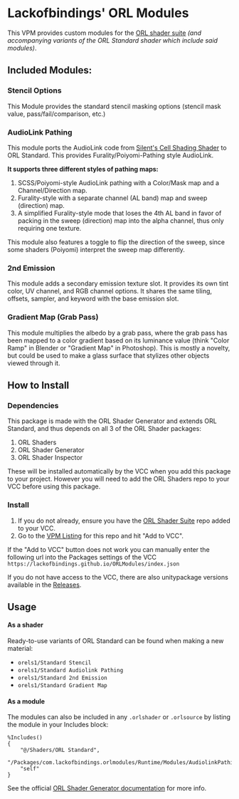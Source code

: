 # Lackofbindings' ORL Modules

This VPM provides custom modules for the [ORL shader suite](https://shaders.orels.sh/) *(and accompanying variants of the ORL Standard shader which include said modules)*.

## Included Modules:

### Stencil Options

This Module provides the standard stencil masking options (stencil mask value, pass/fail/comparison, etc.)

### AudioLink Pathing

This module ports the AudioLink code from [Silent's Cell Shading Shader](https://gitlab.com/s-ilent/SCSS) to ORL Standard. This provides Furality/Poiyomi-Pathing style AudioLink. 

**It supports three different styles of pathing maps:**
1. SCSS/Poiyomi-style AudioLink pathing with a Color/Mask map and a Channel/Direction map.
2. Furality-style with a separate channel (AL band) map and sweep (direction) map.
3. A simplified Furality-style mode that loses the 4th AL band in favor of packing in the sweep (direction) map into the alpha channel, thus only requiring one texture.
 
This module also features a toggle to flip the direction of the sweep, since some shaders (Poiyomi) interpret the sweep map differently.

### 2nd Emission

This module adds a secondary emission texture slot. It provides its own tint color, UV channel, and RGB channel options. It shares the same tiling, offsets, sampler, and keyword with the base emission slot. 

### Gradient Map (Grab Pass)

This module multiplies the albedo by a grab pass, where the grab pass has been mapped to a color gradient based on its luminance value (think "Color Ramp" in Blender or "Gradient Map" in Photoshop). This is mostly a novelty, but could be used to make a glass surface that stylizes other objects viewed through it.

## How to Install

### Dependencies

This package is made with the ORL Shader Generator and extends ORL Standard, and thus depends on all 3 of the ORL Shader packages:
1. ORL Shaders
2. ORL Shader Generator
3. ORL Shader Inspector

These will be installed automatically by the VCC when you add this package to your project. However you will need to add the ORL Shaders repo to your VCC before using this package.

### Install

1. If you do not already, ensure you have the [ORL Shader Suite](https://shaders.orels.sh/#quick-start) repo added to your VCC.
2. Go to the [VPM Listing](https://lackofbindings.github.io/ORLModules/) for this repo and hit "Add to VCC".
   
If the "Add to VCC" button does not work you can manually enter the following url into the Packages settings of the VCC `https://lackofbindings.github.io/ORLModules/index.json` 

If you do not have access to the VCC, there are also unitypackage versions available in the [Releases](https://github.com/lackofbindings/ORLModules/releases/latest).

## Usage
 
#### As a shader

Ready-to-use variants of ORL Standard can be found when making a new material:
- `orels1/Standard Stencil`
- `orels1/Standard Audiolink Pathing`
- `orels1/Standard 2nd Emission`
- `orels1/Standard Gradient Map`

#### As a module

The modules can also be included in any `.orlshader` or `.orlsource` by listing the module in your Includes block:
```
%Includes()
{
    "@/Shaders/ORL Standard",
    "/Packages/com.lackofbindings.orlmodules/Runtime/Modules/AudiolinkPathing",
    "self"
}
```
See the official [ORL Shader Generator documentation](https://shaders.orels.sh/docs/generator/development-basics) for more info.


